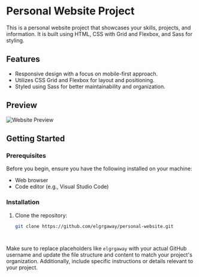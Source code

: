 # Personal Website Project

This is a personal website project that showcases your skills, projects, and information. It is built using HTML, CSS with Grid and Flexbox, and Sass for styling.



## Features

- Responsive design with a focus on mobile-first approach.
- Utilizes CSS Grid and Flexbox for layout and positioning.
- Styled using Sass for better maintainability and organization.
## Preview

![Website Preview](/images/website-preview.png)

## Getting Started

### Prerequisites

Before you begin, ensure you have the following installed on your machine:

- Web browser
- Code editor (e.g., Visual Studio Code)

### Installation

1. Clone the repository:

   ```bash
   git clone https://github.com/elgrgaway/personal-website.git

    

Make sure to replace placeholders like `elgrgaway` with your actual GitHub username and update the file structure and content to match your project's organization. Additionally, include specific instructions or details relevant to your project.

 



